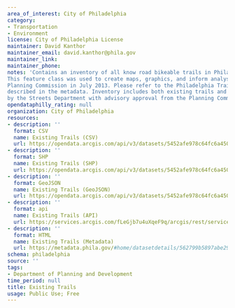 ```yaml
---
area_of_interest: City of Philadelphia
category:
- Transportation
- Environment
license: City of Philadelphia License
maintainer: David Kanthor
maintainer_email: david.kanthor@phila.gov
maintainer_link: 
maintainer_phone: 
notes: 'Contains an inventory of all know road bikeable trails in Philadelphia, as compiled for the 2013 Philadelphia Trail Master Plan.
This feature class was used to create maps, graphics, and inform analysis as part of the Philadelphia Trail Master Plan, adopted by the
Planning Commission in July 2013. Please refer to the Philadelphia Trail Master Plan for further detail on the descriptions of the attributes
described in the metadata. Inventory includes both existing trails and existing sidepaths, as defined in the metadata. Sidepaths are designated
by the Streets Department with advisory approval from the Planning Commission, with the exception of side paths on Philadelphia Parks and Recreation property.'
opendataphilly_rating: null
organization: City of Philadelphia
resources:
- description: ''
  format: CSV
  name: Existing Trails (CSV)
  url: https://opendata.arcgis.com/api/v3/datasets/5452afe978c64fc6a4508cbdd7e27903_0/downloads/data?format=csv&spatialRefId=4326&where=1%3D1
- description: ''
  format: SHP
  name: Existing Trails (SHP)
  url: https://opendata.arcgis.com/api/v3/datasets/5452afe978c64fc6a4508cbdd7e27903_0/downloads/data?format=shp&spatialRefId=4326&where=1%3D1
- description: ''
  format: GeoJSON
  name: Existing Trails (GeoJSON)
  url: https://opendata.arcgis.com/api/v3/datasets/5452afe978c64fc6a4508cbdd7e27903_0/downloads/data?format=geojson&spatialRefId=4326&where=1%3D1
- description: ''
  format: api
  name: Existing Trails (API)
  url: https://services.arcgis.com/fLeGjb7u4uXqeF9q/arcgis/rest/services/Existing_Trails/FeatureServer/0/query?outFields=*&where=1%3D1
- description: ''
  format: HTML
  name: Existing Trails (Metadata)
  url: https://metadata.phila.gov/#home/datasetdetails/562799b5897abe296aa188a5/
schema: philadelphia
source: ''
tags:
- Department of Planning and Development
time_period: null
title: Existing Trails
usage: Public Use; Free
---
```

